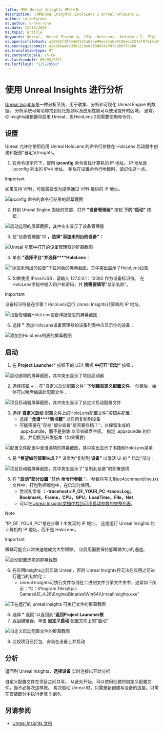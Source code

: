 ```yaml
---
title: 使用 Unreal Insights 进行分析
description: 了解如何在 Insights 上HoloLens 2 Unreal HoloLens 2。
author: sajidfarooq
ms.author: v-hferrone
ms.date: 12/10/2020
ms.topic: article
keywords: Unreal， Unreal Engine 4， UE4， HoloLens， HoloLens 2， 开发， 亵渎， unreal 见解， 文档， 指南， 功能， 全息影像， 游戏开发， 混合现实头戴显示设备， Windows 混合现实头戴显示设备， 虚拟现实头戴显示设备
ms.openlocfilehash: a13655f394b4d2531ab2ae99ee21ebe9185ebe227ef07a16e3ca54eae9375ee2
ms.sourcegitcommit: a1c086aa83d381129e62f9d8942f0fc889ffcab0
ms.translationtype: MT
ms.contentlocale: zh-CN
ms.lasthandoff: 08/05/2021
ms.locfileid: "115228590"
---
```

# <a name="profiling-with-unreal-insights"></a>使用 Unreal Insights 进行分析 

[Unreal Insights](https://docs.unrealengine.com/TestingAndOptimization/PerformanceAndProfiling/UnrealInsights/Overview/index.html)是一种分析系统，用于收集、分析和可视化 Unreal Engine 的数据。 分析系统可帮助你找到优化瓶颈以及应用性能可以使用提升的区域。 通常，你Insights编辑器中启用 Unreal，但HoloLens 2则需要使用命令行。  

## <a name="setup"></a>设置

Unreal 允许你使用启用 Unreal HoloLens 的命令行参数在 HoloLens 启动器中创建和配置"自定义Insights。

1.  在命令提示符下，使用 **ipconfig** 命令查找计算机的 IP 地址。 IP 地址是 ipconfig 列出的 IPv4 地址。 稍后在设置命令行参数时，请记住这一点。

> [!IMPORTANT]
> 如果支持 VPN，可能需要改为提供通过 VPN 提供的 IP 地址。

![ipconfig 命令的命令行结果的屏幕截图](images/unreal-insights-img-01.png)

2.  转到 Unreal Engine 面板的顶部，打开 **"设备管理器"** 按钮 **下的"启动"** 按钮：

![启动选项的屏幕截图，其中突出显示了设备管理器](images/unreal-insights-img-02.png)

3.  在"设备管理器"中 **，选择"添加未列出的设备"：**

![Unreal 引擎中打开的设备管理器的屏幕截图](images/unreal-insights-img-03.png)

4. 单击 **"选择平台"并选择****HoloLens：**

!["添加未列出的设备"下拉列表的屏幕截图，其中突出显示了HoloLens设备](images/unreal-insights-img-04.png)

5.  如果使用 IPoverUSB，请输入 127.0.0.1：10080 作为设备标识符。 在HoloLens字段中输入用户和密码，并 **按需要填写**"显示名称"。

> [!IMPORTANT]
> 设备标识符是在步骤 1 HoloLens运行 Unreal Insights计算机的 IP 地址。

![设备管理器HoloLens设备详细信息的屏幕截图](images/unreal-insights-img-05.png)

6.  选择 **"** 添加HoloLens设备管理器的设备列表中应显示你的设备：

![添加到HoloLens列表的屏幕截图](images/unreal-insights-img-06.png)

## <a name="launch"></a>启动

1. 在 **Project Launcher"** 按钮下的 UE4 面板 **中打开"启动"** 按钮：

![启动选项的屏幕截图，其中突出显示了项目启动器](images/unreal-insights-img-07.png)

2. 选择按钮 **+** ，在"自定义启动配置文件" **下创建自定义配置文件**。 创建后，始终可以稍后编辑此配置文件：

![项目启动器屏幕截图，其中突出显示了自定义启动配置文件](images/unreal-insights-img-08.png)

3. 选择 **自定义启动** 配置文件上的HoloLens配置文件"按钮并配置：
    * 选择 **"食谱****到书籍"** 以启用复制到设备
    * 可能需要在"存档"部分查看"是否要存档？"，以保留生成的 .appxbundle，而不是删除 以节省磁盘空间。 指定 .appxbundle 的位置，并切换到开发版本（如果需要）

![配置文件配置中食谱选项的屏幕截图，其中突出显示了书籍和HoloLens菜单](images/unreal-insights-img-09.png)

4. 将 **"希望如何部署生成？"** 设置为"复制到 **设备"** 以激活 UI 的 **"** 启动"部分：

![项目启动器屏幕截图，其中突出显示了"复制到设备"的部署选项](images/unreal-insights-img-10.png)

5. 在 **"启动"部分设置** "其他 **命令行参数** "。 参数将写入到ue4commandline.txt文件中，打包到捆绑包中，在启动时使用。 
    <!-- TODO: Need more detail on what this parameter does and where to find others. -->
    * 尝试初学者 **：-tracehost=IP_OF_YOUR_PC -trace=Log，Bookmark，Frame，CPU，GPU，LoadTime，File，Net**
    * 可以在[Unreal Insights文档中找到可用启动参数的完整列表](https://docs.unrealengine.com/TestingAndOptimization/PerformanceAndProfiling/UnrealInsights/Reference/index.html)。

> [!NOTE]
> "IP_OF_YOUR_PC"是在步骤 1 中发现的 IP 地址。 这是运行 Unreal Insights 的计算机的 IP 地址，而不是 HoloLens。

> [!IMPORTANT]
> 跟踪可能会非常快速地成为大型跟踪。 仅启用需要保持低跟踪大小的通道。

![启动配置选项的屏幕截图](images/unreal-insights-img-11.png)

6. 在应用Insights之前启动 Unreal，否则 Unreal Insights将无法在应用之前进行适当的初始化：
    * Unreal Insights可执行文件存储在二进制文件引擎文件夹中，通常如下所示："C：\Program Files\Epic Games\UE_4.26\Engine\Binaries\Win64\UnrealInsights.exe"

![正在运行的 unreal insights 可执行文件的屏幕截图](images/unreal-insights-img-12.png)

6.  选择 **"** 返回"以返回到"**返回Project Launcher根**
7.  返回编辑器，单击 **自定义启动** 配置文件上的"启动"

![自定义启动配置文件的屏幕截图](images/unreal-insights-img-13.png)

8.  监视项目已打包、安装在设备上并启动

## <a name="profiling"></a>分析

返回到 Unreal Insights，**选择设备** 实时连接以开始分析

自定义配置文件在项目之间共享。 从此处开始，可以使用创建的自定义配置文件，而不必每次这样做。 每次启动 Unreal 时，只需重新创建与设备的连接，只需在安装部分中执行步骤 3 到[](#setup)6。

## <a name="see-also"></a>另请参阅
* [Unreal Insights 文档](https://docs.unrealengine.com/TestingAndOptimization/PerformanceAndProfiling/UnrealInsights/index.html)

